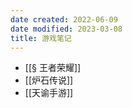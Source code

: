 ```yaml
---
date created: 2022-06-09
date modified: 2023-03-08
title: 游戏笔记
---
```

- [[§ 王者荣耀]]
- [[炉石传说]]
- [[天谕手游]]
